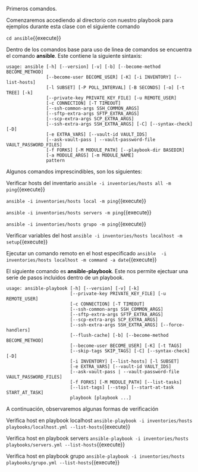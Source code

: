 Primeros comandos.


Comenzaremos accediendo al directorio con nuestro playbook para ejemplos durante esta clase con el siguiente comando

`cd ansible`{{execute}}

Dentro de los comandos base para uso de linea de comandos se encuentra el comando **ansible**. Este contiene la siguiente
sintaxis:
```
usage: ansible [-h] [--version] [-v] [-b] [--become-method BECOME_METHOD]
               [--become-user BECOME_USER] [-K] [-i INVENTORY] [--list-hosts]
               [-l SUBSET] [-P POLL_INTERVAL] [-B SECONDS] [-o] [-t TREE] [-k]
               [--private-key PRIVATE_KEY_FILE] [-u REMOTE_USER]
               [-c CONNECTION] [-T TIMEOUT]
               [--ssh-common-args SSH_COMMON_ARGS]
               [--sftp-extra-args SFTP_EXTRA_ARGS]
               [--scp-extra-args SCP_EXTRA_ARGS]
               [--ssh-extra-args SSH_EXTRA_ARGS] [-C] [--syntax-check] [-D]
               [-e EXTRA_VARS] [--vault-id VAULT_IDS]
               [--ask-vault-pass | --vault-password-file VAULT_PASSWORD_FILES]
               [-f FORKS] [-M MODULE_PATH] [--playbook-dir BASEDIR]
               [-a MODULE_ARGS] [-m MODULE_NAME]
               pattern
```

Algunos comandos imprescindibles, son los siguientes:

Verificar hosts del inventario
`ansible -i inventories/hosts all -m ping`{{execute}}

`ansible -i inventories/hosts local -m ping`{{execute}}

`ansible -i inventories/hosts servers -m ping`{{execute}}

`ansible -i inventories/hosts grupo -m ping`{{execute}}

Verificar variables del host
`ansible -i inventories/hosts localhost -m setup`{{execute}}

Ejecutar un comando remoto en el host especificado
`ansible  -i inventories/hosts localhost -m command -a date`{{execute}}

El siguiente comando es **ansible-playbook**. Este nos permite ejectuar una serie de pasos incluidos dentro de un playbook.

```
usage: ansible-playbook [-h] [--version] [-v] [-k]
                        [--private-key PRIVATE_KEY_FILE] [-u REMOTE_USER]
                        [-c CONNECTION] [-T TIMEOUT]
                        [--ssh-common-args SSH_COMMON_ARGS]
                        [--sftp-extra-args SFTP_EXTRA_ARGS]
                        [--scp-extra-args SCP_EXTRA_ARGS]
                        [--ssh-extra-args SSH_EXTRA_ARGS] [--force-handlers]
                        [--flush-cache] [-b] [--become-method BECOME_METHOD]
                        [--become-user BECOME_USER] [-K] [-t TAGS]
                        [--skip-tags SKIP_TAGS] [-C] [--syntax-check] [-D]
                        [-i INVENTORY] [--list-hosts] [-l SUBSET]
                        [-e EXTRA_VARS] [--vault-id VAULT_IDS]
                        [--ask-vault-pass | --vault-password-file VAULT_PASSWORD_FILES]
                        [-f FORKS] [-M MODULE_PATH] [--list-tasks]
                        [--list-tags] [--step] [--start-at-task START_AT_TASK]
                        playbook [playbook ...]
```

A continuación, observaremos algunas formas de verificación

Verifica host en playbook localhost
`ansible-playbook -i inventories/hosts playbooks/localhost.yml --list-hosts`{{execute}}

Verifica host en playbook servers
`ansible-playbook -i inventories/hosts playbooks/servers.yml --list-hosts`{{execute}}

Verifica host en playbook grupo
`ansible-playbook -i inventories/hosts playbooks/grupo.yml --list-hosts`{{execute}}
